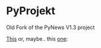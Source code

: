 # PyProjekt
Old Fork of the PyNews V1.3 project

[This](https://www.youtube.com/watch?v=oE9nEo-ekjw)
or, 
maybe..
this [one](https://www.youtube.com/watch?v=-Nxf9GbxZME):
